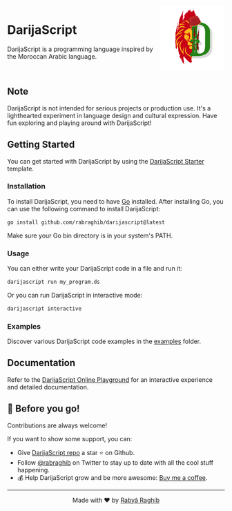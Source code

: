 <img align="right" src="language-service/images/icon.png" alt="DarijaScript Logo" width="150" height="150">

# DarijaScript

DarijaScript is a programming language inspired by the Moroccan Arabic language.

<br clear="right"/>

## Note

DarijaScript is not intended for serious projects or production use.
It's a lighthearted experiment in language design and cultural expression.
Have fun exploring and playing around with DarijaScript!

## Getting Started

You can get started with DarijaScript by using the [DarijaScript Starter](https://github.com/rabraghib/darijascript-starter) template.

### Installation

To install DarijaScript, you need to have [Go](https://go.dev/) installed.
After installing Go, you can use the following command to install DarijaScript:

```bash
go install github.com/rabraghib/darijascript@latest
```

Make sure your Go bin directory is in your system's PATH.

### Usage

You can either write your DarijaScript code in a file and run it:

```bash
darijascript run my_program.ds
```

Or you can run DarijaScript in interactive mode:

```bash
darijascript interactive
```

### Examples

Discover various DarijaScript code examples in the [examples](examples) folder.

## Documentation

Refer to the [DarijaScript Online Playground](https://darijascript.rabraghib.me) for an interactive experience and detailed documentation.

## 🤗 Before you go!

Contributions are always welcome!

If you want to show some support, you can:

- Give [DarijaScript repo](https://github.com/rabraghib/darijascript) a star ⭐ on Github.
- Follow [@rabraghib](https://twitter.com/rabraghib) on Twitter to stay up to date with all the cool stuff happening.
- 💰 Help DarijaScript grow and be more awesome: [Buy me a coffee](https://www.buymeacoffee.com/rabraghib).

---

<p align="center">Made with ❤️ by <a href="https://www.rabraghib.me">Rabyâ Raghib</a></p>
